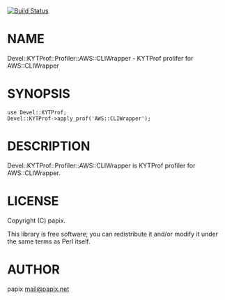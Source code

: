 [![Build Status](https://travis-ci.com/papix/Devel-KYTProf-Profiler-AWS-CLIWrapper.svg?branch=master)](https://travis-ci.com/papix/Devel-KYTProf-Profiler-AWS-CLIWrapper)
# NAME

Devel::KYTProf::Profiler::AWS::CLIWrapper - KYTProf prolifer for AWS::CLIWrapper

# SYNOPSIS

    use Devel::KYTProf;
    Devel::KYTProf->apply_prof('AWS::CLIWrapper');

# DESCRIPTION

Devel::KYTProf::Profiler::AWS::CLIWrapper is KYTProf profiler for AWS::CLIWrapper.

# LICENSE

Copyright (C) papix.

This library is free software; you can redistribute it and/or modify
it under the same terms as Perl itself.

# AUTHOR

papix <mail@papix.net>
